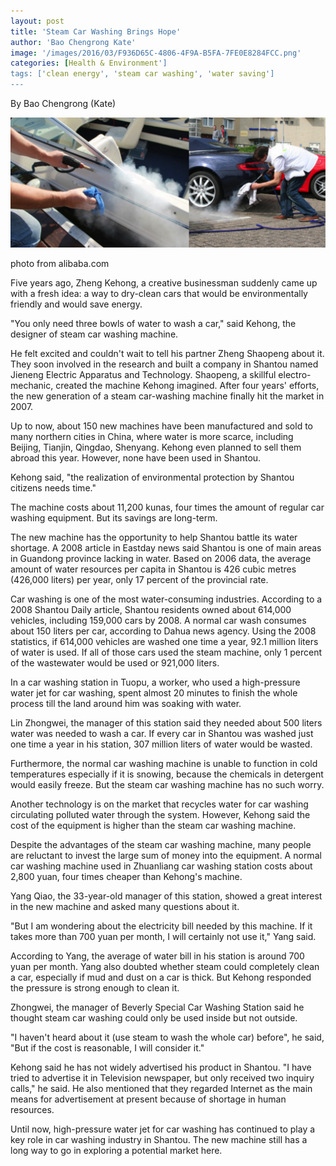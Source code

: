 ```yaml
---
layout: post
title: 'Steam Car Washing Brings Hope'
author: 'Bao Chengrong Kate'
image: '/images/2016/03/F936D65C-4806-4F9A-B5FA-7FE0E8284FCC.png'
categories: [Health & Environment']
tags: ['clean energy', 'steam car washing', 'water saving']
---
```


By Bao Chengrong (Kate)

[![steam car washing](/images/2016/03/F936D65C-4806-4F9A-B5FA-7FE0E8284FCC.png)](http://www.alibaba.com/product-detail/Electric-15bar-mobile-Steam-car-wash_60347107372.html?spm=a2700.7724857.29.73.Gtzi8f)

photo from alibaba.com

Five years ago, Zheng Kehong, a creative businessman suddenly came up with a fresh idea: a way to dry-clean cars that would be environmentally friendly and would save energy.

"You only need three bowls of water to wash a car," said Kehong, the designer of steam car washing machine.

He felt excited and couldn't wait to tell his partner Zheng Shaopeng about it. They soon involved in the research and built a company in Shantou named Jieneng Electric Apparatus and Technology. Shaopeng, a skillful electro-mechanic, created the machine Kehong imagined. After four years' efforts, the new generation of a steam car-washing machine finally hit the market in 2007.

Up to now, about 150 new machines have been manufactured and sold to many northern cities in China, where water is more scarce, including Beijing, Tianjin, Qingdao, Shenyang. Kehong even planned to sell them abroad this year. However, none have been used in Shantou.

Kehong said, "the realization of environmental protection by Shantou citizens needs time."

The machine costs about 11,200 kunas, four times the amount of regular car washing equipment. But its savings are long-term.

The new machine has the opportunity to help Shantou battle its water shortage. A 2008 article in Eastday news said Shantou is one of main areas in Guandong province lacking in water. Based on 2006 data, the average amount of water resources per capita in Shantou is 426 cubic metres (426,000 liters) per year, only 17 percent of the provincial rate.

Car washing is one of the most water-consuming industries. According to a 2008 Shantou Daily article, Shantou residents owned about 614,000 vehicles, including 159,000 cars by 2008. A normal car wash consumes about 150 liters per car, according to Dahua news agency. Using the 2008 statistics, if 614,000 vehicles are washed one time a year, 92.1 million liters of water is used. If all of those cars used the steam machine, only 1 percent of the wastewater would be used or 921,000 liters.

In a car washing station in Tuopu, a worker, who used a high-pressure water jet for car washing, spent almost 20 minutes to finish the whole process till the land around him was soaking with water.

Lin Zhongwei, the manager of this station said they needed about 500 liters water was needed to wash a car. If every car in Shantou was washed just one time a year in his station, 307 million liters of water would be wasted.

Furthermore, the normal car washing machine is unable to function in cold temperatures especially if it is snowing, because the chemicals in detergent would easily freeze. But the steam car washing machine has no such worry.

Another technology is on the market that recycles water for car washing circulating polluted water through the system. However, Kehong said the cost of the equipment is higher than the steam car washing machine.

Despite the advantages of the steam car washing machine, many people are reluctant to invest the large sum of money into the equipment. A normal car washing machine used in Zhuanliang car washing station costs about 2,800 yuan, four times cheaper than Kehong's machine.

Yang Qiao, the 33-year-old manager of this station, showed a great interest in the new machine and asked many questions about it.

"But I am wondering about the electricity bill needed by this machine. If it takes more than 700 yuan per month, I will certainly not use it," Yang said.

According to Yang, the average of water bill in his station is around 700 yuan per month. Yang also doubted whether steam could completely clean a car, especially if mud and dust on a car is thick. But Kehong responded the pressure is strong enough to clean it.

Zhongwei, the manager of Beverly Special Car Washing Station said he thought steam car washing could only be used inside but not outside.

"I haven't heard about it (use steam to wash the whole car) before", he said, "But if the cost is reasonable, I will consider it."

Kehong said he has not widely advertised his product in Shantou. "I have tried to advertise it in Television newspaper, but only received two inquiry calls," he said. He also mentioned that they regarded Internet as the main means for advertisement at present because of shortage in human resources.

Until now, high-pressure water jet for car washing has continued to play a key role in car washing industry in Shantou. The new machine still has a long way to go in exploring a potential market here.
